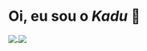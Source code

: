 # **Oi, eu sou o *Kadu*** 🐧
<a href="https://github.com/anuraghazra/github-readme-stats">
  <img align="center" src="https://github-readme-stats.vercel.app/api?username=kaduh15&theme=tokyonight&hide=c&count_private=true)" />
<a href="https://github.com/anuraghazra/convoychat">
  <img align="center" src="https://github-readme-stats.vercel.app/api/top-langs/?username=kaduh15&amp;layout=compact&amp;theme=tokyonight&amp;hide=c,powershell,shell)" style="max-width: 100%;">
</a>
